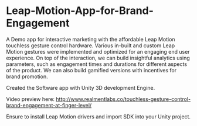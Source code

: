 # Leap-Motion-App-for-Brand-Engagement
A Demo app for interactive marketing with the affordable Leap Motion touchless gesture control hardware.  Various in-built and custom Leap Motion gestures were implemented and optimized for an engaging end user experience.  On top of the interaction, we can build insightful analytics using parameters, such as engagement times and durations for different aspects of the product. We can also build gamified versions with incentives for brand promotion.

Created the Software app with Unity 3D development Engine.

Video preview here: http://www.realmentlabs.co/touchless-gesture-control-brand-engagement-at-finger-level/

Ensure to install Leap Motion drivers and import SDK into your Unity project.
